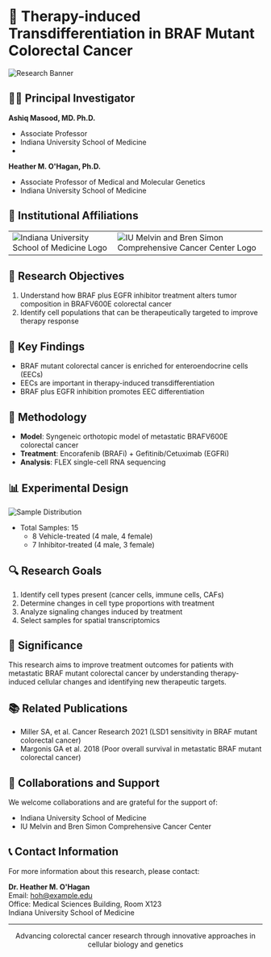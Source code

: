 # 🧬 Therapy-induced Transdifferentiation in BRAF Mutant Colorectal Cancer

![Research Banner](https://via.placeholder.com/1000x200?text=BRAF+Mutant+Colorectal+Cancer+Research)

## 👩‍🔬 Principal Investigator
**Ashiq Masood, MD. Ph.D.**
- Associate Professor
- Indiana University School of Medicine
- 
**Heather M. O'Hagan, Ph.D.**
- Associate Professor of Medical and Molecular Genetics
- Indiana University School of Medicine

## 🏢 Institutional Affiliations

<table>
  <tr>
    <td><img src="[https://via.placeholder.com/200x100?text=IU+School+of+Medicine](https://medicine.iu.edu/)" alt="Indiana University School of Medicine Logo"></td>
    <td><img src="[https://via.placeholder.com/200x100?text=IU+Simon+Cancer+Center](https://cancer.iu.edu/index.html)" alt="IU Melvin and Bren Simon Comprehensive Cancer Center Logo"></td>
  </tr>
</table>

## 🎯 Research Objectives

1. Understand how BRAF plus EGFR inhibitor treatment alters tumor composition in BRAFV600E colorectal cancer
2. Identify cell populations that can be therapeutically targeted to improve therapy response

## 🧫 Key Findings

- BRAF mutant colorectal cancer is enriched for enteroendocrine cells (EECs)
- EECs are important in therapy-induced transdifferentiation
- BRAF plus EGFR inhibition promotes EEC differentiation

## 🔬 Methodology

- **Model**: Syngeneic orthotopic model of metastatic BRAFV600E colorectal cancer
- **Treatment**: Encorafenib (BRAFi) + Gefitinib/Cetuximab (EGFRi)
- **Analysis**: FLEX single-cell RNA sequencing

## 📊 Experimental Design

![Sample Distribution](https://via.placeholder.com/600x300?text=15+Samples:+8+Vehicle,+7+Inhibitor+Treated)

- Total Samples: 15
  - 8 Vehicle-treated (4 male, 4 female)
  - 7 Inhibitor-treated (4 male, 3 female)

## 🔍 Research Goals

1. Identify cell types present (cancer cells, immune cells, CAFs)
2. Determine changes in cell type proportions with treatment
3. Analyze signaling changes induced by treatment
4. Select samples for spatial transcriptomics

## 🌟 Significance

This research aims to improve treatment outcomes for patients with metastatic BRAF mutant colorectal cancer by understanding therapy-induced cellular changes and identifying new therapeutic targets.

## 📚 Related Publications

- Miller SA, et al. Cancer Research 2021 (LSD1 sensitivity in BRAF mutant colorectal cancer)
- Margonis GA et al. 2018 (Poor overall survival in metastatic BRAF mutant colorectal cancer)

## 🤝 Collaborations and Support

We welcome collaborations and are grateful for the support of:
- Indiana University School of Medicine
- IU Melvin and Bren Simon Comprehensive Cancer Center

## 📞 Contact Information

For more information about this research, please contact:

**Dr. Heather M. O'Hagan**  
Email: [hoh@example.edu](mailto:hoh@example.edu)  
Office: Medical Sciences Building, Room X123  
Indiana University School of Medicine

---

<p align="center">
  Advancing colorectal cancer research through innovative approaches in cellular biology and genetics
</p>
